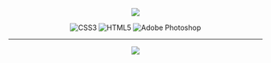 <div align="center">
 
![](https://github-readme-streak-stats.herokuapp.com/?user=MyCodeIsntWorking&theme=tokyonight&hide_border=true)

![CSS3](https://img.shields.io/badge/css3-%231572B6.svg?style=plastic&logo=css3&logoColor=white) ![HTML5](https://img.shields.io/badge/html5-%23E34F26.svg?style=plastic&logo=html5&logoColor=white) ![Adobe Photoshop](https://img.shields.io/badge/adobephotoshop-%2331A8FF.svg?style=plastic&logo=adobephotoshop&logoColor=white)

---
[![](https://visitcount.itsvg.in/api?id=MyCodeIsntWorking&icon=7&color=0)](https://visitcount.itsvg.in)
  
<!-- Proudly created with GPRM ( https://gprm.itsvg.in ) -->
</div>
